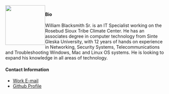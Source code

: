 <!-- HTML -->
<img style="float: left;" src="https://github.com/WilliamBlacksmith/WilliamBlacksmith.github.io/assets/166405777/348694e6-c9e4-4fe9-b952-1274dae362a0" width="125" height="125">

#### Bio
William Blacksmith Sr. is an IT Specialist working on the Rosebud Sioux Tribe Climate Center. He has an associates degree in computer technology from Sinte Gleska University, with 12 years of hands on experience in Networking, Security Systems, Telecommunications and Troubleshooting Windows, Mac and Linux OS systems. He is looking to expand his knowledge in all areas of technology. 

#### Contact Information
* [Work E-mail](Wblacksmith@rst-nsn.gov)
* [Github Profile](WilliamBlacksmith.github.io)

